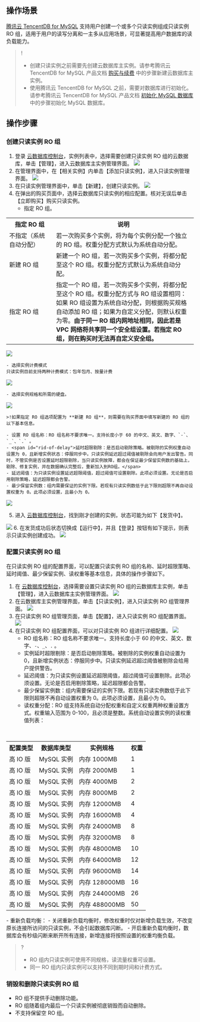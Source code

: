 ## 操作场景
[腾讯云 TencentDB for MySQL](https://cloud.tencent.com/product/cdb-overview) 支持用户创建一个或多个只读实例组成只读实例 RO 组，适用于用户的读写分离和一主多从应用场景，可显著提高用户数据库的读负载能力。
>!
> - 创建只读实例之前需要先创建云数据库主实例。请参考腾讯云 TencentDB for MySQL 产品文档 [购买与续费](/doc/product/236/5160) 中的步骤新建云数据库主实例。
> - 使用腾讯云 TencentDB for MySQL 之前，需要对数据库进行初始化。请参考腾讯云 TencentDB for MySQL 产品文档 [初始化 MySQL 数据库](/doc/product/236/3128) 中的步骤初始化 MySQL 数据库。

## 操作步骤
### 创建只读实例 RO 组
1. 登录 [云数据库控制台](https://console.cloud.tencent.com/cdb/ )，实例列表中，选择需要创建只读实例 RO 组的云数据库，单击【管理】，进入云数据库主实例管理界面。
![](https://main.qcloudimg.com/raw/de03b9ef53dfd65e2666238c01c2e75e.png)
2. 在管理界面中，在【相关实例】内单击【添加只读实例】，进入只读实例管理界面。
![](https://main.qcloudimg.com/raw/4cce46acd744e72c674c45202ab6b903.png)
3. 在只读实例管理界面中，单击【新建】，创建只读实例。
![](https://main.qcloudimg.com/raw/1aaf8c209fa7258e2df7d57844edda04.png)
4. 在弹出的购买页面中，选择云数据库只读实例的相应配置。核对无误后单击【立即购买】购买只读实例。
	- 指定 RO 组。

 <table>
  <tr>
    <th width="25%">指定 RO 组</th>
    <th width="75%">说明</th>
  </tr>
  <tr>
    <td>不指定（系统自动分配）</td>
    <td>若一次购买多个实例，将为每个实例分配一个独立的 RO 组。权重分配方式默认为系统自动分配。</td>
  </tr>
  <tr>
    <td>新建 RO 组</td>
    <td>新建一个 RO 组，若一次购买多个实例，将都分配至这个 RO 组。权重分配方式默认为系统自动分配。</td>
  </tr>
  <tr>
    <td>指定 RO 组</td>
    <td>指定一个 RO 组，若一次购买多个实例，将都分配至这个 RO 组。权重分配方式与 RO 组设置相同：如果 RO 组设置为系统自动分配，则根据购买规格自动添加 RO 组；如果为自定义分配，则默认权重为零。<b>由于同一 RO 组内网地址相同，因此若是 VPC 网络将共享同一个安全组设置。若指定 RO 组，则在购买时无法再自定义安全组。</b></td>
  </tr>
</table>

 ![](https://main.qcloudimg.com/raw/50bdd64f0d488b1041bf0f6385604b6d.png)
 
	- 选择实例计费模式
	只读实例目前支持两种计费模式：包年包月、按量计费
 ![](https://main.qcloudimg.com/raw/111b1cd606e811c94c49d8756c47f3b0.png) 
 
	- 选择实例规格和所需的硬盘。
![](https://main.qcloudimg.com/raw/83e46e7f30ca7871fe408ce38823b664.png)

	>!如果指定 RO 组选项配置为 **新建 RO 组**，则需要在购买界面中填写新建的 RO 组的以下基本信息。

	- 设置 RO 组名称：RO 组名称不要求唯一。支持长度小于 60 的中文、英文、数字、`-`、`_`、`.` 。
	- <span id="rid-of-delay">延时超限剔除：是否启动剔除策略。被剔除的实例权重自动设置为 0，且新增实例状态：停服同步中。只读实例延迟超过阈值被剔除会向用户发出警告。同时，不管实例是否设置延时超限剔除，当只读实例故障，都会在保证最少保留实例数的基础上，剔除、修复实例，并在数据确认完整后，重新加入到RO组。</span>
	- 延迟阈值：为只读实例设置延迟超限阈值，超过阈值可设置剔除。此项必须设置。无论是否启用剔除策略，延迟超限都会告警。
	- 最少保留实例数：组内需要保证的实例下限。若现有只读实例数低于此下限则超限不再自动设置权重为 0。此项必须设置，且最小为 0。
![](https://main.qcloudimg.com/raw/c6b2ffb4a9418ddcbc8a0a763dc5977b.png)

5. 进入 [云数据库控制台](https://console.cloud.tencent.com/cdb)，找到刚才创建的实例，状态可能为如下【发货中】。

![](https://main.qcloudimg.com/raw/00dbc2d51b1f9b6bdf9da804567d95d6.png)
6. 在发货成功后状态切换成【运行中】，并且【登录】按钮有如下提示，则表示只读实例创建成功。
![](https://main.qcloudimg.com/raw/20663e141678f8fabc3899feca375d53.png)


### 配置只读实例 RO 组
在只读实例 RO 组的配置界面，可以配置只读实例 RO 组的名称、延时超限策略、延时阈值、最少保留实例、读权重等基本信息，具体的操作步骤如下。
1. 在 [云数据库控制台](https://console.cloud.tencent.com/cdb)，选择需要设置只读实例 RO 组的云数据库主实例，单击【管理】，进入云数据库主实例管理界面。
![](https://main.qcloudimg.com/raw/de03b9ef53dfd65e2666238c01c2e75e.png)
2. 在云数据库主实例管理界面，单击【只读实例】，进入只读实例 RO 组管理界面。 
![](https://main.qcloudimg.com/raw/c17438bcdd3657c082fdc620155a2640.png)
3. 在只读实例 RO 组管理页面，单击【配置】，进入只读实例 RO 组配置界面。
![](https://main.qcloudimg.com/raw/dfd48756f7dcebe5c0e472d6185842f2.png)
4. 在只读实例 RO 组配置界面，可以对只读实例 RO 组进行详细配置。
![](https://main.qcloudimg.com/raw/b57a497ea11dbdb59a02e463302f8b99.png)
	- RO 组名称：RO 组名称不要求唯一。支持长度小于 60 的中文、英文、数字、`-`、`_`、`.` 。
	- 实例延时超限剔除：是否启动剔除策略。被剔除的实例权重自动设置为 0，且新增实例状态：停服同步中。只读实例延迟超过阈值被剔除会给用户提供警告。
	- 延迟阈值：为只读实例设置延迟超限阈值，超过阈值可设置剔除。此项必须设置。无论是否启用剔除策略，延迟超限都会告警。
	- 最少保留实例数：组内需要保证的实例下限。若现有只读实例数低于此下限则超限不再自动设置权重为 0。此项必须设置，且最小为 0。
	- 读权重分配：RO 组支持系统自动分配权重和自定义权重两种权重设置方式。权重输入范围为 0-100，且必须是整数。系统自动设置实例的读权重值列表：
<table>
  <tr>
    <th>配置类型</th>
    <th>数据库类型</th>
    <th>实例规格</th>
    <th>权重</th>
  </tr>
  <tr>
    <td>高 IO 版</td>
    <td>MySQL 实例</td>
		<td>内存 1000MB</td>
		<td>1</td>
  </tr>
  <tr>
    <td>高 IO 版</td>
    <td>MySQL 实例</td>
		<td>内存 2000MB</td>
		<td>1</td>
  </tr>
  <tr>
    <td>高 IO 版</td>
    <td>MySQL 实例</td>
		<td>内存 4000MB</td>
		<td>2</td>
  </tr>
	  <tr>
    <td>高 IO 版</td>
    <td>MySQL 实例</td>
		<td>内存 8000MB</td>
		<td>2</td>
  </tr>
	  <tr>
    <td>高 IO 版</td>
    <td>MySQL 实例</td>
		<td>内存 12000MB</td>
		<td>4</td>
  </tr>
	  <tr>
    <td>高 IO 版</td>
    <td>MySQL 实例</td>
		<td>内存 16000MB</td>
		<td>4</td>
  </tr>
	  <tr>
    <td>高 IO 版</td>
    <td>MySQL 实例</td>
		<td>内存 24000MB</td>
		<td>8</td>
  </tr>
	  <tr>
    <td>高 IO 版</td>
    <td>MySQL 实例</td>
		<td>内存 32000MB</td>
		<td>8</td>
  </tr>
	  <tr>
    <td>高 IO 版</td>
    <td>MySQL 实例</td>
		<td>内存 48000MB</td>
		<td>10</td>
  </tr>
	  <tr>
    <td>高 IO 版</td>
    <td>MySQL 实例</td>
		<td>内存 64000MB</td>
		<td>12</td>
  </tr>
	  <tr>
    <td>高 IO 版</td>
    <td>MySQL 实例</td>
		<td>内存 96000MB</td>
		<td>14</td>
  </tr>
	  <tr>
    <td>高 IO 版</td>
    <td>MySQL 实例</td>
		<td>内存 128000MB</td>
		<td>16</td>
  </tr>
	  <tr>
    <td>高 IO 版</td>
    <td>MySQL 实例</td>
		<td>内存 244000MB</td>
		<td>26</td>
  </tr>  <tr>
    <td>高 IO 版</td>
    <td>MySQL 实例</td>
		<td>内存 488000MB</td>
		<td>50</td>
  </tr>
</table>
	- 重新负载均衡：
	- 关闭重新负载均衡时，修改权重时仅对新增负载生效，不改变原长连接所访问的只读实例，不会引起数据库闪断。
	- 开启重新负载均衡时，数据库会有秒级闪断来断开所有连接，新增连接将按照设置的权重均衡负载。

>?
> - RO 组内只读实例可使用不同规格，读流量权重可设置。
> - 同一 RO 组内只读实例可以支持不同到期时间和计费方式。

### 销毁和删除只读实例 RO 组
- RO 组不提供手动删除功能。
- RO 组随着组内最后一个只读实例被彻底销毁而自动删除。
- 不支持保留空 RO 组。
